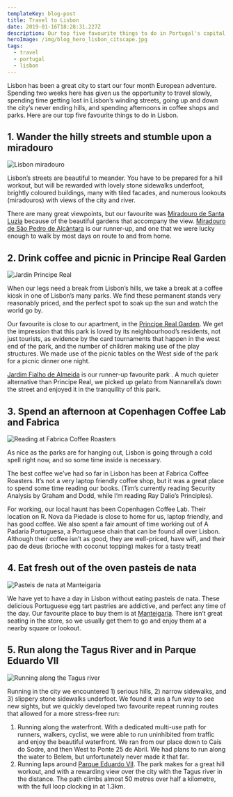 ```yaml
---
templateKey: blog-post
title: Travel to Lisbon
date: 2019-01-16T18:28:31.227Z
description: Our top five favourite things to do in Portugal's capital city
heroImage: /img/blog_hero_lisbon_citscape.jpg
tags:
  - travel
  - portugal
  - lisbon
---
```

Lisbon has been a great city to start our four month European adventure. Spending two weeks here has given us the opportunity to travel slowly, spending time getting lost in Lisbon’s winding streets, going up and down the city’s never ending hills, and spending afternoons in coffee shops and parks. Here are our top five favourite things to do in Lisbon.

## 1. Wander the hilly streets and stumble upon a miradouro

![Lisbon miradouro](/img/blog-5658.jpg)

Lisbon’s streets are beautiful to meander. You have to be prepared for a hill workout, but will be rewarded with lovely stone sidewalks underfoot, brightly coloured buildings, many with tiled facades, and numerous lookouts (miradouros) with views of the city and river.

There are many great viewpoints, but our favourite was [Miradouro de Santa Luzia](https://goo.gl/maps/nChYo5nWLyJ2) because of the beautiful gardens that accompany the view. [Miradouro de São Pedro de Alcântara](https://goo.gl/maps/rwThqBmPDYQ2) is our runner-up, and one that we were lucky enough to walk by most days on route to and from home.

## 2. Drink coffee and picnic in Principe Real Garden

![Jardin Principe Real](/img/blog-5677.jpg)

When our legs need a break from Lisbon’s hills, we take a break at a coffee kiosk in one of Lisbon’s many parks. We find these permanent stands very reasonably priced, and the perfect spot to soak up the sun and watch the world go by.

Our favourite is close to our apartment, in the [Principe Real Garden](https://goo.gl/maps/iiM7bb6sAT32). We get the impression that this park is loved by its neighbourhood’s residents, not just tourists, as evidence by the card tournaments that happen in the west end of the park, and the number of children making use of the play structures. We made use of the picnic tables on the West side of the park for a picnic dinner one night.

[Jardim Fialho de Almeida](https://goo.gl/maps/un7fZ4xjxVz) is our runner-up favourite park . A much quieter alternative than Principe Real, we picked up gelato from Nannarella’s down the street and enjoyed it in the tranquility of this park.

## 3. Spend an afternoon at Copenhagen Coffee Lab and Fabrica

![Reading at Fabrica Coffee Roasters](/img/blog-5833.jpg)

As nice as the parks are for hanging out, Lisbon is going through a cold spell right now, and so some time inside is necessary. 

The best coffee we’ve had so far in Lisbon has been at Fabrica Coffee Roasters. It’s not a very laptop friendly coffee shop, but it was a great place to spend some time reading our books. (Tim’s currently reading Security Analysis by Graham and Dodd, while I’m reading Ray Dalio’s Principles).

For working, our local haunt has been Copenhagen Coffee Lab. Their location on R. Nova da Piedade is close to home for us, laptop friendly, and has good coffee. We also spent a fair amount of time working out of A Padaria Portuguesa, a Portuguese chain that can be found all over Lisbon. Although their coffee isn’t as good, they are well-priced, have wifi, and their pao de deus (brioche with coconut topping) makes for a tasty treat!

## 4. Eat fresh out of the oven pasteis de nata

![Pasteis de nata at Manteigaria](/img/blog-4577.jpg)

We have yet to have a day in Lisbon without eating pasteis de nata. These delicious Portuguese egg tart pastries are addictive, and perfect any time of the day. Our favourite place to buy them is at [Manteigaria](https://www.facebook.com/manteigaria.oficial/). There isn’t great seating in the store, so we usually get them to go and enjoy them at a nearby square or lookout.

## 5. Run along the Tagus River and in Parque Eduardo VII

![Running along the Tagus river](/img/blog-4402.jpg)

Running in the city we encountered 1) serious hills, 2) narrow sidewalks, and 3) slippery stone sidewalks underfoot. We found it was a fun way to see new sights, but we quickly developed two favourite repeat running routes that allowed for a more stress-free run:

1. Running along the waterfront. With a dedicated multi-use path for runners, walkers, cyclist, we were able to run uninhibited from traffic and enjoy the beautiful waterfront. We ran from our place down to Cais do Sodre, and then West to Ponte 25 de Abril. We had plans to run along the water to Belem, but unfortunately never made it that far. 
2. Running laps around [Parque Eduardo VII](https://goo.gl/maps/hLfV93XhtgQ2). The park makes for a great hill workout, and with a rewarding view over the city with the Tagus river in the distance. The path climbs almost 50 metres over half a kilometre, with the full loop clocking in at 1.3km.
